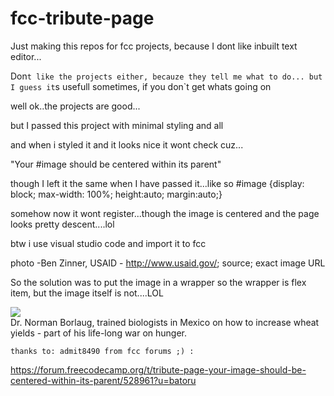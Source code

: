 # fcc-tribute-page

Just making this repos for fcc projects, because I dont like inbuilt text editor...

Don`t like the projects either, becauze they tell me what to do...
but I guess it`s usefull sometimes, if you don`t get whats going on

well ok..the projects are good...

but I passed this project with minimal styling and all

and when i styled it and it looks nice it wont check cuz...

"Your #image should be centered within its parent"

though I left it the same when  I have passed it...like so
#image {display: block;
max-width: 100%;
height:auto;
margin:auto;}

somehow now it wont register...though the image is centered and the page looks pretty descent....lol

btw i use visual studio code and import it to fcc

photo -Ben Zinner, USAID - http://www.usaid.gov/; source; exact image URL

So the solution was to put the image in a wrapper so the wrapper is  flex item, but the image itself is not....LOL

<div class=hack><img id="image" src="https://upload.wikimedia.org/wikipedia/commons/e/e2/Norman_Borlaug%2C_2004_%28cropped%29.jpg"></div>
    <figcaption id="img-caption">Dr. Norman Borlaug, trained biologists in Mexico on how to increase wheat yields - part of his life-long war on hunger.</figcaption>
    </figure>
    
    thanks to: admit8490 from fcc forums ;) :
    
   https://forum.freecodecamp.org/t/tribute-page-your-image-should-be-centered-within-its-parent/528961?u=batoru
